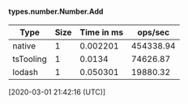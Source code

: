 #### types.number.Number.Add

| Type | Size       | Time in ms | ops/sec |
|------|------------|------------|---------|
| native | 1 | 0.002201 | 454338.94 |
| tsTooling | 1 | 0.0134 | 74626.87 |
| lodash | 1 | 0.050301 | 19880.32 |

[2020-03-01 21:42:16 (UTC)]
